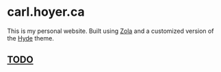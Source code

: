 # carl.hoyer.ca

This is my personal website. Built using [Zola](https://www.getzola.org) and a customized version of the [Hyde](https://github.com/choyer/hyde) theme.

## [TODO](TODO.md)
